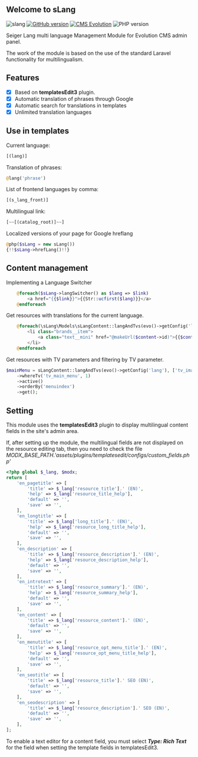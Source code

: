 ## Welcome to sLang

![slang](https://user-images.githubusercontent.com/12029039/167660172-9596574a-47ae-4304-a389-814bfa4c9e87.png)
[![GitHub version](https://img.shields.io/badge/version-v.1.1.1-blue)](https://github.com/Seiger/seigerlang/releases)
[![CMS Evolution](https://img.shields.io/badge/CMS-Evolution-brightgreen.svg)](https://github.com/evolution-cms/evolution)
![PHP version](https://img.shields.io/badge/PHP->=v7.4-red.svg?php=7.4)

Seiger Lang multi language Management Module for Evolution CMS admin panel.

The work of the module is based on the use of the standard Laravel functionality for multilingualism.

## Features
- [x] Based on **templatesEdit3** plugin.
- [x] Automatic translation of phrases through Google
- [x] Automatic search for translations in templates
- [x] Unlimited translation languages

## Use in templates
Current language:
```php
[(lang)]
```

Translation of phrases:
```php
@lang('phrase')
```

List of frontend languages by comma:
```php
[(s_lang_front)]
```

Multilingual link:
```php
[~~[(catalog_root)]~~]
```

Localized versions of your page for Google hreflang
```php
@php($sLang = new sLang())
{!!$sLang->hrefLang()!!}
```

## Content management

Implementing a Language Switcher
```php
    @foreach($sLang->langSwitcher() as $lang => $link)
        <a href="{{$link}}">{{Str::ucfirst($lang)}}</a>
    @endforeach
```

Get resources with translations for the current language.
```php
    @foreach(\sLang\Models\sLangContent::langAndTvs(evo()->getConfig('lang'))->whereParent(11)->get() as $content)
        <li class="brands__item">
            <a class="text__mini" href="@makeUrl($content->id)">{{$content->menutitle}}</a>
        </li>
    @endforeach
```

Get resources with TV parameters and filtering by TV parameter.
```php
$mainMenu = sLangContent::langAndTvs(evo()->getConfig('lang'), ['tv_image'])
    ->whereTv('tv_main_menu', 1)
    ->active()
    ->orderBy('menuindex')
    ->get();
```

## Setting
This module uses the **templatesEdit3** plugin to display multilingual content fields in the site's admin area.

If, after setting up the module, the multilingual fields are not displayed on the resource editing tab, then you need to check the file *MODX_BASE_PATH.'assets/plugins/templatesedit/configs/custom_fields.php'*
```php
<?php global $_lang, $modx; 
return [
	'en_pagetitle' => [
		'title' => $_lang['resource_title'].' (EN)',
		'help' => $_lang['resource_title_help'],
		'default' => '',
		'save' => '',
	],
	'en_longtitle' => [
		'title' => $_lang['long_title'].' (EN)',
		'help' => $_lang['resource_long_title_help'],
		'default' => '',
		'save' => '',
	],
	'en_description' => [
		'title' => $_lang['resource_description'].' (EN)',
		'help' => $_lang['resource_description_help'],
		'default' => '',
		'save' => '',
	],
	'en_introtext' => [
		'title' => $_lang['resource_summary'].' (EN)',
		'help' => $_lang['resource_summary_help'],
		'default' => '',
		'save' => '',
	],
	'en_content' => [
		'title' => $_lang['resource_content'].' (EN)',
		'default' => '',
		'save' => '',
	],
	'en_menutitle' => [
		'title' => $_lang['resource_opt_menu_title'].' (EN)',
		'help' => $_lang['resource_opt_menu_title_help'],
		'default' => '',
		'save' => '',
	],
	'en_seotitle' => [
		'title' => $_lang['resource_title'].' SEO (EN)',
		'default' => '',
		'save' => '',
	],
	'en_seodescription' => [
		'title' => $_lang['resource_description'].' SEO (EN)',
		'default' => '',
		'save' => '',
	],
];
```

To enable a text editor for a content field, you must select ***Type: Rich Text*** for the field when setting the template fields in templatesEdit3.